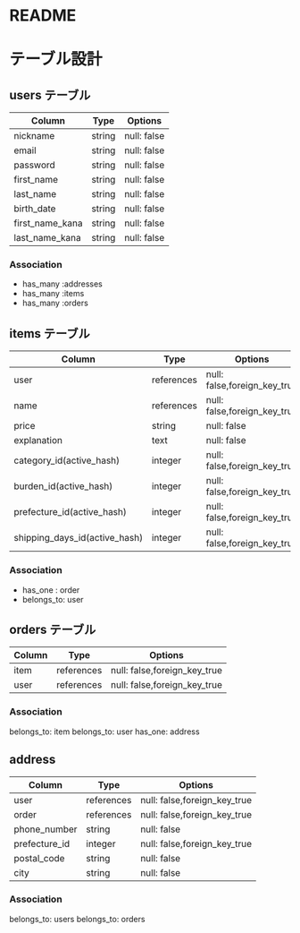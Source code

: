 # README

# テーブル設計

## users テーブル

| Column          | Type   | Options     |
| --------        | ------ | ----------- |
| nickname        | string | null: false |
| email           | string | null: false |
| password        | string | null: false |
| first_name      | string | null: false |
| last_name       | string | null: false |
| birth_date      | string | null: false |
| first_name_kana | string | null: false |
| last_name_kana  | string | null: false |

### Association

- has_many :addresses
- has_many :items
- has_many :orders

## items テーブル

| Column                        | Type       | Options                       |
| ----------------------------- | ---------- | ----------------------------- |
| user                          | references | null: false,foreign_key_true  |
| name                          | references | null: false,foreign_key_true  |
| price                         | string     | null: false                   |
| explanation                   | text       | null: false                   |
| category_id(active_hash)      | integer    | null: false,foreign_key_true  |
| burden_id(active_hash)        | integer    | null: false,foreign_key_true  |
| prefecture_id(active_hash)    | integer    | null: false,foreign_key_true  |
| shipping_days_id(active_hash) | integer    | null: false,foreign_key_true  |

### Association

- has_one : order
- belongs_to: user

## orders テーブル

| Column                        | Type       | Options                       |
| ----------------------------- | ---------- | ----------------------------- |
| item                          | references | null: false,foreign_key_true  |
| user                          | references | null: false,foreign_key_true  |

### Association

belongs_to: item
belongs_to: user
has_one: address

## address

| Column         | Type       | Options                       |
| -------------- | ---------- | ----------------------------- |
| user           |references  | null: false,foreign_key_true  |
| order          | references | null: false,foreign_key_true  |
| phone_number   | string     | null: false                   |
| prefecture_id  | integer    | null: false,foreign_key_true  |                  
| postal_code    | string     | null: false                   |
| city           | string     | null: false                   |

### Association

belongs_to: users
belongs_to: orders


